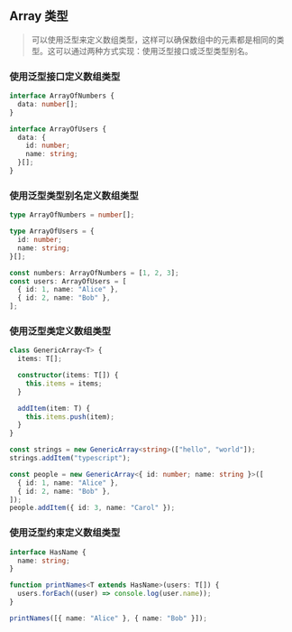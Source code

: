 ## Array 类型

> 可以使用泛型来定义数组类型，这样可以确保数组中的元素都是相同的类型。这可以通过两种方式实现：使用泛型接口或泛型类型别名。

### 使用泛型接口定义数组类型

```ts
interface ArrayOfNumbers {
  data: number[];
}

interface ArrayOfUsers {
  data: {
    id: number;
    name: string;
  }[];
}
```

### 使用泛型类型别名定义数组类型

```ts
type ArrayOfNumbers = number[];

type ArrayOfUsers = {
  id: number;
  name: string;
}[];

const numbers: ArrayOfNumbers = [1, 2, 3];
const users: ArrayOfUsers = [
  { id: 1, name: "Alice" },
  { id: 2, name: "Bob" },
];
```

### 使用泛型类定义数组类型

```ts
class GenericArray<T> {
  items: T[];

  constructor(items: T[]) {
    this.items = items;
  }

  addItem(item: T) {
    this.items.push(item);
  }
}

const strings = new GenericArray<string>(["hello", "world"]);
strings.addItem("typescript");

const people = new GenericArray<{ id: number; name: string }>([
  { id: 1, name: "Alice" },
  { id: 2, name: "Bob" },
]);
people.addItem({ id: 3, name: "Carol" });
```

### 使用泛型约束定义数组类型

```ts
interface HasName {
  name: string;
}

function printNames<T extends HasName>(users: T[]) {
  users.forEach((user) => console.log(user.name));
}

printNames([{ name: "Alice" }, { name: "Bob" }]);
```

